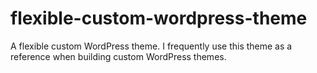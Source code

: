 # flexible-custom-wordpress-theme
A flexible custom WordPress theme.  I frequently use this theme as a reference when building custom WordPress themes.
